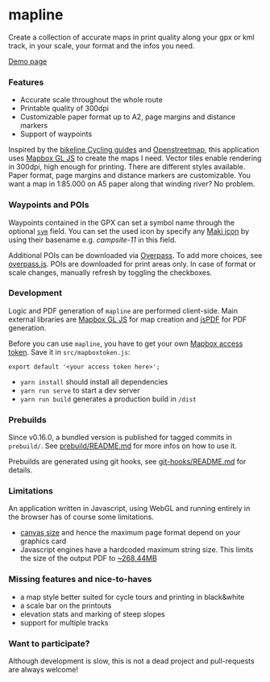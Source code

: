 # mapline

Create a collection of accurate maps in print quality along your gpx or kml track, in
your scale, your format and the infos you need.

[Demo page](https://sgelb.github.io/demo/mapline/)


### Features
- Accurate scale throughout the whole route
- Printable quality of 300dpi
- Customizable paper format up to A2, page margins and distance markers
- Support of waypoints

Inspired by the [bikeline Cycling
guides](http://www.esterbauer.com/international.html) and
[Openstreetmap](https://www.openstreetmap.org/about), this application uses
[Mapbox GL JS](https://www.mapbox.com/mapbox-gl-js/api/) to create the maps I
need. Vector tiles enable rendering in 300dpi, high enough for printing. There
are different styles available. Paper format, page margins and distance markers
are customizable. You want a map in 1:85.000 on A5 paper along that winding
river? No problem.


### Waypoints and POIs

Waypoints contained in the GPX can set a symbol name through the optional
[`sym`](https://www.rigacci.org/wiki/doku.php/tecnica/gps_cartografia_gis/gpx)
field. You can set the used icon by specify any [Maki
icon](https://www.mapbox.com/maki-icons/) by using their basename e.g.
_campsite-11_ in this field.

Additional POIs can be downloaded via
[Overpass](https://wiki.openstreetmap.org/wiki/Overpass_API). To add more
choices, see
[overpass.js](https://github.com/sgelb/mapline/blob/master/src/overpass.js).
POIs are downloaded for print areas only. In case of format or scale changes,
manually refresh by toggling the checkboxes.

### Development

Logic and PDF generation of `mapline` are performed client-side. Main external
libraries are [Mapbox GL JS](https://www.mapbox.com/mapbox-gl-js/) for map
creation and [jsPDF](https://github.com/MrRio/jsPDF) for PDF generation.

Before you can use `mapline`, you have to get your own [Mapbox access
token](https://www.mapbox.com/help/create-api-access-token/). Save it in
`src/mapboxtoken.js`:

    export default '<your access token here>';

- `yarn install` should install all dependencies
- `yarn run serve` to start a dev server
- `yarn run build` generates a production build in `/dist`

### Prebuilds

Since v0.16.0, a bundled version is published for tagged commits in
`prebuild/`. See
[prebuild/README.md](https://github.com/sgelb/mapline/blob/master/prebuild/README.md)
for more infos on how to use it.

Prebuilds are generated using git hooks, see
[git-hooks/README.md](https://github.com/sgelb/mapline/blob/master/git-hooks/README.md)
for details.

### Limitations

An application written in Javascript, using WebGL and running entirely in the
browser has of course some limitations.

- [canvas size](https://webglstats.com/webgl/parameter/MAX_RENDERBUFFER_SIZE)
  and hence the maximum page format depend on your graphics card
- Javascript engines have a hardcoded maximum string size. This limits the size
  of the output PDF to
  [~268.44MB](https://github.com/atom/atom/issues/7210#issuecomment-160994222)

### Missing features and nice-to-haves

- a map style better suited for cycle tours and printing in black&white
- a scale bar on the printouts
- elevation stats and marking of steep slopes
- support for multiple tracks

### Want to participate?

Although development is slow, this is not a dead project and pull-requests
are always welcome!

